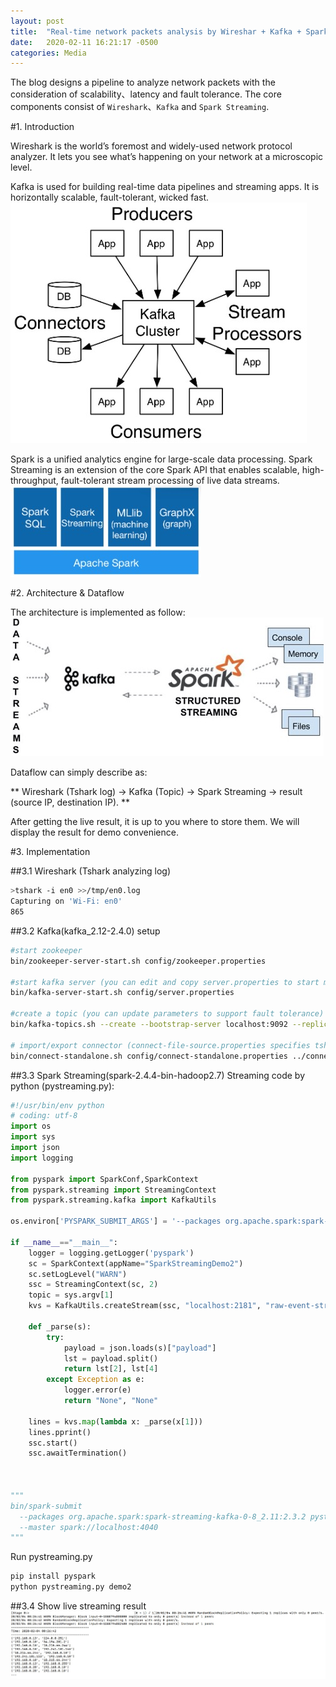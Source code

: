 ```yaml
---
layout: post
title:  "Real-time network packets analysis by Wireshar + Kafka + Spark"
date:   2020-02-11 16:21:17 -0500
categories: Media
---
```

The blog designs a pipeline to analyze network packets with the consideration of scalability、latency and fault tolerance. The core components consist of `Wireshark`、`Kafka` and `Spark Streaming`.

#1. Introduction

Wireshark is the world’s foremost and widely-used network protocol analyzer. It lets you see what’s happening on your network at a microscopic level.

Kafka is used for building real-time data pipelines and streaming apps. It is horizontally scalable, fault-tolerant, wicked fast.
![Preview1](./images/kafka-flow.jpg)

Spark is a unified analytics engine for large-scale data processing. Spark Streaming is an extension of the core Spark API that enables scalable, high-throughput, fault-tolerant stream processing of live data streams.
![Preview2](./images/spark-modules.jpg)

#2. Architecture & Dataflow

The architecture is implemented as follow:
![Preview3](./images/streaming-arch.jpg)

Dataflow can simply describe as:

** Wireshark (Tshark log) -> Kafka (Topic) -> Spark Streaming -> result (source IP, destination IP). **

After getting the live result, it is up to you where to store them. We will display the result for demo convenience.

#3. Implementation

##3.1 Wireshark (Tshark analyzing log)
```bash
>tshark -i en0 >>/tmp/en0.log
Capturing on 'Wi-Fi: en0'
865 
```

##3.2 Kafka(kafka_2.12-2.4.0) setup
```bash
#start zookeeper
bin/zookeeper-server-start.sh config/zookeeper.properties

#start kafka server (you can edit and copy server.properties to start multi nodes)
bin/kafka-server-start.sh config/server.properties

#create a topic (you can update parameters to support fault tolerance)
bin/kafka-topics.sh --create --bootstrap-server localhost:9092 --replication-factor 1 --partitions 1 --topic demo2

# import/export connector (connect-file-source.properties specifies tshark log and live import into Kafka topic "demo2": /tmp/en0.log)
bin/connect-standalone.sh config/connect-standalone.properties ../connect-file-source.properties
```

##3.3 Spark Streaming(spark-2.4.4-bin-hadoop2.7)
Streaming code by python (pystreaming.py):
```python
#!/usr/bin/env python
# coding: utf-8
import os
import sys
import json
import logging

from pyspark import SparkConf,SparkContext
from pyspark.streaming import StreamingContext
from pyspark.streaming.kafka import KafkaUtils

os.environ['PYSPARK_SUBMIT_ARGS'] = '--packages org.apache.spark:spark-streaming-kafka-0-8_2.11:2.3.2 pyspark-shell'

if __name__=="__main__":
    logger = logging.getLogger('pyspark')
    sc = SparkContext(appName="SparkStreamingDemo2")
    sc.setLogLevel("WARN")
    ssc = StreamingContext(sc, 2)
    topic = sys.argv[1]
    kvs = KafkaUtils.createStream(ssc, "localhost:2181", "raw-event-streaming-consumer-group", {topic: 2})

    def _parse(s):
        try:
            payload = json.loads(s)["payload"]
            lst = payload.split()
            return lst[2], lst[4]
        except Exception as e:
            logger.error(e)
            return "None", "None"

    lines = kvs.map(lambda x: _parse(x[1]))
    lines.pprint()
    ssc.start()
    ssc.awaitTermination()



"""
bin/spark-submit 
  --packages org.apache.spark:spark-streaming-kafka-0-8_2.11:2.3.2 pystreaming.py demo2 
  --master spark://localhost:4040
"""
```

Run pystreaming.py
```bash
pip install pyspark
python pystreaming.py demo2
```

##3.4 Show live streaming result
![Preview4](./images/streaming-ip-result.jpg)
